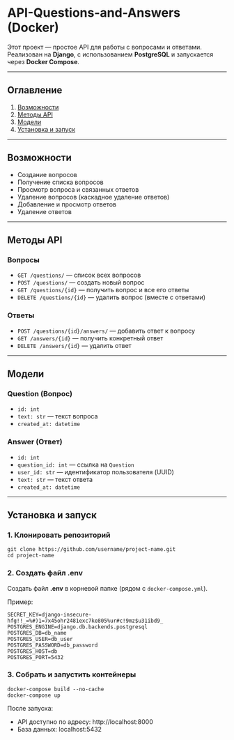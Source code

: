 # API-Questions-and-Answers (Docker)

Этот проект — простое API для работы с вопросами и ответами.  
Реализован на **Django**, с использованием **PostgreSQL** и запускается через **Docker Compose**.

---

## Оглавление
1. [Возможности](#Возможности)
2. [Методы API](#Методы-API)
3. [Модели](#Модели)
4. [Установка и запуск](#Установка-и-запуск)

---

## Возможности

- Создание вопросов
- Получение списка вопросов
- Просмотр вопроса и связанных ответов
- Удаление вопросов (каскадное удаление ответов)
- Добавление и просмотр ответов
- Удаление ответов

---

## Методы API

### Вопросы
- `GET /questions/` — список всех вопросов  
- `POST /questions/` — создать новый вопрос  
- `GET /questions/{id}` — получить вопрос и все его ответы  
- `DELETE /questions/{id}` — удалить вопрос (вместе с ответами)


### Ответы
- `POST /questions/{id}/answers/` — добавить ответ к вопросу  
- `GET /answers/{id}` — получить конкретный ответ  
- `DELETE /answers/{id}` — удалить ответ

---

## Модели

### Question (Вопрос)
- `id: int`
- `text: str` — текст вопроса
- `created_at: datetime`

### Answer (Ответ)
- `id: int`
- `question_id: int` — ссылка на `Question`
- `user_id: str` — идентификатор пользователя (UUID)
- `text: str` — текст ответа
- `created_at: datetime`

---

## Установка и запуск

### 1. Клонировать репозиторий
```
git clone https://github.com/username/project-name.git
cd project-name
```

### 2. Создать файл .env

Создать файл **.env** в корневой папке (рядом с `docker-compose.yml`).

Пример:
```
SECRET_KEY=django-insecure-hfg!!_=%#)1=7x45ohr2481exc7ke805%ur#c!9mz$u31ibd9_
POSTGRES_ENGINE=django.db.backends.postgresql
POSTGRES_DB=db_name
POSTGRES_USER=db_user
POSTGRES_PASSWORD=db_password
POSTGRES_HOST=db
POSTGRES_PORT=5432
```

### 3. Собрать и запустить контейнеры

```
docker-compose build --no-cache
docker-compose up
```

После запуска:
- API доступно по адресу: http://localhost:8000
- База данных: localhost:5432
